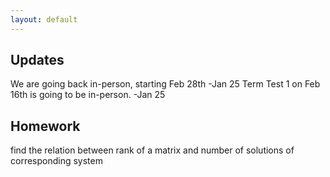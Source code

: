 ```yaml
---
layout: default
---
```


## Updates

We are going back in-person, starting Feb 28th                -Jan 25
Term Test 1 on Feb 16th is going to be in-person.             -Jan 25


## Homework 

find the relation between rank of a matrix and number of solutions of corresponding system

